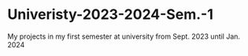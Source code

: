 # Univeristy-2023-2024-Sem.-1
My projects in my first semester at university from Sept. 2023 until Jan. 2024
